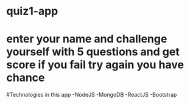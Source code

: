# quiz1-app

# enter your name and challenge yourself with 5 questions and get score if you fail try again you have chance

#Technologies in this app
-NodeJS 
-MongoDB 
-ReactJS
-Bootstrap
